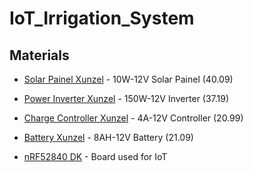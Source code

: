 # IoT_Irrigation_System

## Materials

* [Solar Painel Xunzel]() - 10W-12V Solar Painel (40.09)
* [Power Inverter Xunzel]() - 150W-12V Inverter (37.19)
* [Charge Controller Xunzel]() - 4A-12V Controller (20.99)
* [Battery Xunzel]() - 8AH-12V Battery (21.09)

* [nRF52840 DK](https://www.nordicsemi.com/Software-and-tools/Development-Kits/nRF52840-DK) - Board used for IoT
